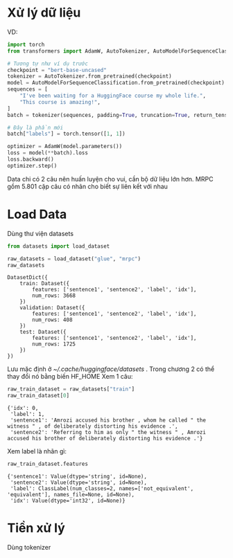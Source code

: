 # Xử lý dữ liệu

VD:
```python
import torch
from transformers import AdamW, AutoTokenizer, AutoModelForSequenceClassification

# Tương tự như ví dụ trước
checkpoint = "bert-base-uncased"
tokenizer = AutoTokenizer.from_pretrained(checkpoint)
model = AutoModelForSequenceClassification.from_pretrained(checkpoint)
sequences = [
    "I've been waiting for a HuggingFace course my whole life.",
    "This course is amazing!",
]
batch = tokenizer(sequences, padding=True, truncation=True, return_tensors="pt")

# Đây là phần mới
batch["labels"] = torch.tensor([1, 1])

optimizer = AdamW(model.parameters())
loss = model(**batch).loss
loss.backward()
optimizer.step()
```
Data chi có 2 câu nên huấn luyện cho vui, cần bộ dữ liệu lớn hơn. 
MRPC gồm 5.801 cặp câu có nhãn cho biết sự liên kết với nhau

# Load Data

Dùng thư viện datasets
```python
from datasets import load_dataset

raw_datasets = load_dataset("glue", "mrpc")
raw_datasets
```
```
DatasetDict({
    train: Dataset({
        features: ['sentence1', 'sentence2', 'label', 'idx'],
        num_rows: 3668
    })
    validation: Dataset({
        features: ['sentence1', 'sentence2', 'label', 'idx'],
        num_rows: 408
    })
    test: Dataset({
        features: ['sentence1', 'sentence2', 'label', 'idx'],
        num_rows: 1725
    })
})
```
Lưu mặc định ở *~/.cache/huggingface/datasets* . Trong chương 2 có thể thay đổi nó bằng biến HF_HOME
Xem 1 câu:
```python
raw_train_dataset = raw_datasets["train"]
raw_train_dataset[0]
```
```
{'idx': 0,
 'label': 1,
 'sentence1': 'Amrozi accused his brother , whom he called " the witness " , of deliberately distorting his evidence .',
 'sentence2': 'Referring to him as only " the witness " , Amrozi accused his brother of deliberately distorting his evidence .'}
```

Xem label là nhãn gì:
```python
raw_train_dataset.features
```
```
{'sentence1': Value(dtype='string', id=None),
 'sentence2': Value(dtype='string', id=None),
 'label': ClassLabel(num_classes=2, names=['not_equivalent', 'equivalent'], names_file=None, id=None),
 'idx': Value(dtype='int32', id=None)}
```

# Tiền xử lý

Dùng tokenizer








